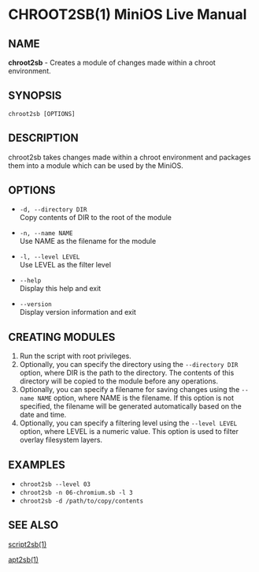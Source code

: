 # CHROOT2SB(1) MiniOS Live Manual

## NAME
**chroot2sb** - Creates a module of changes made within a chroot environment.

## SYNOPSIS
`chroot2sb [OPTIONS]`

## DESCRIPTION
chroot2sb takes changes made within a chroot environment and packages them into a module which can be used by the MiniOS.

## OPTIONS
* `-d, --directory DIR`  
    Copy contents of DIR to the root of the module

* `-n, --name NAME`  
    Use NAME as the filename for the module

* `-l, --level LEVEL`  
    Use LEVEL as the filter level
  
* `--help`  
    Display this help and exit

* `--version`  
    Display version information and exit

## CREATING MODULES
1. Run the script with root privileges.
2. Optionally, you can specify the directory using the `--directory DIR` option, where DIR is the path to the directory. The contents of this directory will be copied to the module before any operations.
3. Optionally, you can specify a filename for saving changes using the `--name NAME` option, where NAME is the filename. If this option is not specified, the filename will be generated automatically based on the date and time.
4. Optionally, you can specify a filtering level using the `--level LEVEL` option, where LEVEL is a numeric value. This option is used to filter overlay filesystem layers.

## EXAMPLES
- `chroot2sb --level 03`
- `chroot2sb -n 06-chromium.sb -l 3`
- `chroot2sb -d /path/to/copy/contents`

## SEE ALSO

[script2sb(1)](man:script2sb.1)

[apt2sb(1)](man:apt2sb.1)